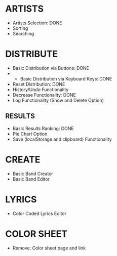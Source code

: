# ARTISTS
- Artists Selection: DONE
- Sorting
- Searching

# DISTRIBUTE
- Basic Distribution via Buttons: DONE
- - Basic Distribution via Keyboard Keys: DONE
- Reset Distribution: DONE
- History/Undo Functionality
- Decrease Functionality: DONE
- Log Functionality (Show and Delete Option)

## RESULTS
- Basic Results Ranking: DONE
- Pie Chart Option
- Save (localStorage and clipboard) Functionality

# CREATE
- Basic Band Creator
- Basic Band Editor

# LYRICS
- Color Coded Lyrics Editor

# COLOR SHEET
- Remove: Color sheet page and link